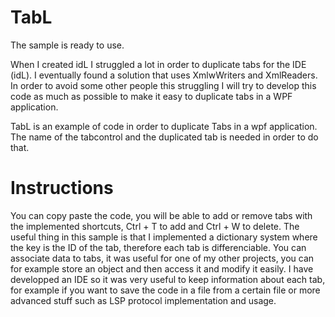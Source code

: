 # TabL
The sample is ready to use.

When I created idL I struggled a lot in order to duplicate tabs for the IDE (idL). I eventually found a solution that uses XmlwWriters and XmlReaders. In order to avoid some other people this struggling I will try to develop this code as much as possible to make it easy to duplicate tabs in a WPF application.

TabL is an example of code in order to duplicate Tabs in a wpf application. The name of the tabcontrol and the duplicated tab is needed in order to do that.

# Instructions
You can copy paste the code, you will be able to add or remove tabs with the implemented shortcuts, Ctrl + T to add and Ctrl + W to delete.
The useful thing in this sample is that I implemented a dictionary system where the key is the ID of the tab, therefore each tab is differenciable.
You can associate data to tabs, it was useful for one of my other projects, you can for example store an object and then access it and modify it easily.
I have developped an IDE so it was very useful to keep information about each tab, for example if you want to save the code in a file from a certain file or more advanced stuff such as LSP protocol implementation and usage.
